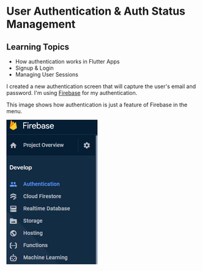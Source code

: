 # User Authentication & Auth Status Management

## Learning Topics
* How authentication works in Flutter Apps
* Signup & Login
* Managing User Sessions

I created a new authentication screen that will capture the user's email and password. I'm
using [Firebase](https://firebase.google.com/docs/auth) for my authentication. 

This image shows how authentication is just a feature of Firebase in the menu.

![](images/auth_menu.png)